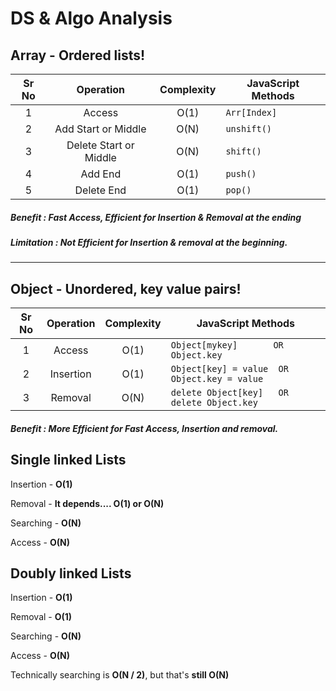 # DS & Algo Analysis 

##  Array -   Ordered lists! 
|Sr No | Operation | Complexity |JavaScript Methods | 
|:----:|:---------:|:----------:|-----------------|
|1| Access                 | O(1) | `Arr[Index]` | 
|2| Add Start or Middle    | O(N) | `unshift()`  | 
|3| Delete Start or Middle | O(N) | `shift()`    | 
|4| Add End                | O(1) | `push()`     | 
|5| Delete End             | O(1) | `pop()`      |  
##### Benefit    : Fast Access, Efficient for Insertion & Removal at the ending 
##### Limitation : Not Efficient for Insertion & removal at the beginning. 
 
 ***
 
##  Object -   Unordered, key value pairs!
|Sr No | Operation | Complexity |JavaScript Methods | 
|:----:|:---------:|:----------:|-----------------|
|1| Access                 | O(1) | `Object[mykey]       OR Object.key` | 
|2| Insertion              | O(1) | `Object[key] = value  OR Object.key = value`  | 
|3| Removal                | O(N) | `delete Object[key]   OR delete Object.key`   |  
##### Benefit : More Efficient for Fast Access, Insertion and removal.


## Single linked Lists
Insertion - **O(1)**

Removal - **It depends.... O(1) or O(N)**

Searching - **O(N)**

Access - **O(N)**

##  Doubly linked Lists
Insertion - **O(1)**

Removal - **O(1)**

Searching - **O(N)**

Access - **O(N)**

Technically searching is  **O(N / 2)**, but that's  **still O(N)**
